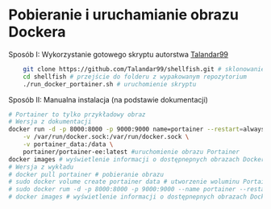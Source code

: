 # Pobieranie i uruchamianie obrazu Dockera

Sposób I: Wykorzystanie gotowego skryptu autorstwa [Talandar99](https://github.com/Talandar99)

```bash
    git clone https://github.com/Talandar99/shellfish.git # sklonowanie repozytorium
    cd shellfish # przejście do folderu z wypakowanym repozytorium
    ./run_docker_portainer.sh # uruchomienie skryptu
```

Sposób II: Manualna instalacja (na podstawie dokumentacji)

```bash
# Portainer to tylko przykładowy obraz
# Wersja z dokumentacji
docker run -d -p 8000:8000 -p 9000:9000 name=portainer --restart=always \
    -v /var/run/docker.sock:/var/run/docker.sock \
    -v portainer_data:/data \
    portainer/portainer-ee:latest #uruchomienie obrazu Portainer
docker images # wyświetlenie informacji o dostępnepnych obrazach Dockera
# Wersja z wykładu
# docker pull portainer # pobieranie obrazu
# sudo docker volume create portainer data # utworzenie woluminu Portainer (żeby nie utracić danych)
# sudo docker rum -d -p 8000:8000 -p 9000:9000 --name portainer --restart=always -v /var/run/docker.sock:/var/run/docker.sock -w portainer_data:/data_portainer/portainer-ce # uruchomienie kontenera Portainer
# docker images # wyświetlenie informacji o dostępnepnych obrazach Dockera
```
